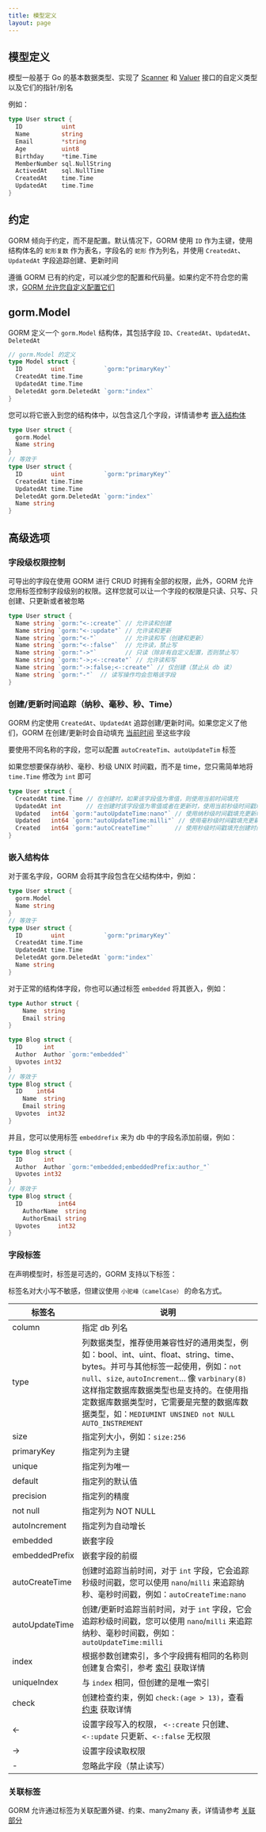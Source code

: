 ```yaml
---
title: 模型定义
layout: page
---
```


## 模型定义

模型一般基于 Go 的基本数据类型、实现了 [Scanner](https://pkg.go.dev/database/sql/sql#Scanner) 和 [Valuer](https://pkg.go.dev/database/sql/driver#Valuer) 接口的自定义类型以及它们的指针/别名

例如：

```go
type User struct {
  ID           uint
  Name         string
  Email        *string
  Age          uint8
  Birthday     *time.Time
  MemberNumber sql.NullString
  ActivedAt    sql.NullTime
  CreatedAt    time.Time
  UpdatedAt    time.Time
}
```

## 约定

GORM 倾向于约定，而不是配置。默认情况下，GORM 使用 `ID` 作为主键，使用结构体名的 `蛇形复数` 作为表名，字段名的 `蛇形` 作为列名，并使用 `CreatedAt`、`UpdatedAt` 字段追踪创建、更新时间

遵循 GORM 已有的约定，可以减少您的配置和代码量。如果约定不符合您的需求，[GORM 允许您自定义配置它们](conventions.html)

## gorm.Model

GORM 定义一个 `gorm.Model` 结构体，其包括字段 `ID`、`CreatedAt`、`UpdatedAt`、`DeletedAt`

```go
// gorm.Model 的定义
type Model struct {
  ID        uint           `gorm:"primaryKey"`
  CreatedAt time.Time
  UpdatedAt time.Time
  DeletedAt gorm.DeletedAt `gorm:"index"`
}
```

您可以将它嵌入到您的结构体中，以包含这几个字段，详情请参考 [嵌入结构体](#embedded_struct)

```go
type User struct {
  gorm.Model
  Name string
}
// 等效于
type User struct {
  ID        uint           `gorm:"primaryKey"`
  CreatedAt time.Time
  UpdatedAt time.Time
  DeletedAt gorm.DeletedAt `gorm:"index"`
  Name string
}
```

## 高级选项

### 字段级权限控制

可导出的字段在使用 GORM 进行 CRUD 时拥有全部的权限，此外，GORM 允许您用标签控制字段级别的权限。这样您就可以让一个字段的权限是只读、只写、只创建、只更新或者被忽略

```go
type User struct {
  Name string `gorm:"<-:create"` // 允许读和创建
  Name string `gorm:"<-:update"` // 允许读和更新
  Name string `gorm:"<-"`        // 允许读和写（创建和更新）
  Name string `gorm:"<-:false"`  // 允许读，禁止写
  Name string `gorm:"->"`        // 只读（除非有自定义配置，否则禁止写）
  Name string `gorm:"->;<-:create"` // 允许读和写
  Name string `gorm:"->:false;<-:create"` // 仅创建（禁止从 db 读）
  Name string `gorm:"-"`  // 读写操作均会忽略该字段
}
```

### <name id="time_tracking">创建/更新时间追踪（纳秒、毫秒、秒、Time）</span>

GORM 约定使用 `CreatedAt`、`UpdatedAt` 追踪创建/更新时间。如果您定义了他们，GORM 在创建/更新时会自动填充 [当前时间](gorm_config.html#current_time) 至这些字段

要使用不同名称的字段，您可以配置 `autoCreateTim`、`autoUpdateTim` 标签

如果您想要保存纳秒、毫秒、秒级 UNIX 时间戳，而不是 time，您只需简单地将 `time.Time` 修改为 `int` 即可

```go
type User struct {
  CreatedAt time.Time // 在创建时，如果该字段值为零值，则使用当前时间填充
  UpdatedAt int       // 在创建时该字段值为零值或者在更新时，使用当前秒级时间戳填充
  Updated   int64 `gorm:"autoUpdateTime:nano"` // 使用纳秒级时间戳填充更新时间
  Updated   int64 `gorm:"autoUpdateTime:milli"` // 使用毫秒级时间戳填充更新时间
  Created   int64 `gorm:"autoCreateTime"`      // 使用秒级时间戳填充创建时间
}
```

### <span id="embedded_struct">嵌入结构体</span>

对于匿名字段，GORM 会将其字段包含在父结构体中，例如：

```go
type User struct {
  gorm.Model
  Name string
}
// 等效于
type User struct {
  ID        uint           `gorm:"primaryKey"`
  CreatedAt time.Time
  UpdatedAt time.Time
  DeletedAt gorm.DeletedAt `gorm:"index"`
  Name string
}
```

对于正常的结构体字段，你也可以通过标签 `embedded` 将其嵌入，例如：

```go
type Author struct {
    Name  string
    Email string
}

type Blog struct {
  ID      int
  Author  Author `gorm:"embedded"`
  Upvotes int32
}
// 等效于
type Blog struct {
  ID    int64
    Name  string
    Email string
  Upvotes  int32
}
```

并且，您可以使用标签 `embeddrefix` 来为 db 中的字段名添加前缀，例如：

```go
type Blog struct {
  ID      int
  Author  Author `gorm:"embedded;embeddedPrefix:author_"`
  Upvotes int32
}
// 等效于
type Blog struct {
  ID          int64
    AuthorName  string
    AuthorEmail string
  Upvotes     int32
}
```


### 字段标签

在声明模型时，标签是可选的，GORM 支持以下标签：

标签名对大小写不敏感，但建议使用 `小驼峰（camelCase）` 的命名方式。

| 标签名            | 说明                                                                                                                                                                                                                              |
| -------------- | ------------------------------------------------------------------------------------------------------------------------------------------------------------------------------------------------------------------------------- |
| column         | 指定 db 列名                                                                                                                                                                                                                        |
| type           | 列数据类型，推荐使用兼容性好的通用类型，例如：bool、int、uint、float、string、time、bytes。并可与其他标签一起使用，例如：`not null`、`size`, `autoIncrement`... 像 `varbinary(8)` 这样指定数据库数据类型也是支持的。在使用指定数据库数据类型时，它需要是完整的数据库数据类型，如：`MEDIUMINT UNSINED not NULL AUTO_INSTREMENT` |
| size           | 指定列大小，例如：`size:256`                                                                                                                                                                                                             |
| primaryKey     | 指定列为主键                                                                                                                                                                                                                          |
| unique         | 指定列为唯一                                                                                                                                                                                                                          |
| default        | 指定列的默认值                                                                                                                                                                                                                         |
| precision      | 指定列的精度                                                                                                                                                                                                                          |
| not null       | 指定列为 NOT NULL                                                                                                                                                                                                                   |
| autoIncrement  | 指定列为自动增长                                                                                                                                                                                                                        |
| embedded       | 嵌套字段                                                                                                                                                                                                                            |
| embeddedPrefix | 嵌套字段的前缀                                                                                                                                                                                                                         |
| autoCreateTime | 创建时追踪当前时间，对于 `int` 字段，它会追踪秒级时间戳，您可以使用 `nano`/`milli` 来追踪纳秒、毫秒时间戳，例如：`autoCreateTime:nano`                                                                                                                                       |
| autoUpdateTime | 创建/更新时追踪当前时间，对于 `int` 字段，它会追踪秒级时间戳，您可以使用 `nano`/`milli` 来追踪纳秒、毫秒时间戳，例如：`autoUpdateTime:milli`                                                                                                                                   |
| index          | 根据参数创建索引，多个字段拥有相同的名称则创建复合索引，参考 [索引](indexes.html) 获取详情                                                                                                                                                                          |
| uniqueIndex    | 与 `index` 相同，但创建的是唯一索引                                                                                                                                                                                                          |
| check          | 创建检查约束，例如 `check:(age > 13)`，查看 [约束](constraints.html) 获取详情                                                                                                                                                                  |
| <-             | 设置字段写入的权限， `<-:create` 只创建、`<-:update` 只更新、`<-:false` 无权限                                                                                                                                                              |
| ->             | 设置字段读取权限                                                                                                                                                                                                                        |
| -              | 忽略此字段（禁止读写）                                                                                                                                                                                                                     |

### 关联标签

GORM 允许通过标签为关联配置外键、约束、many2many 表，详情请参考 [关联部分](associations.html#tags)
